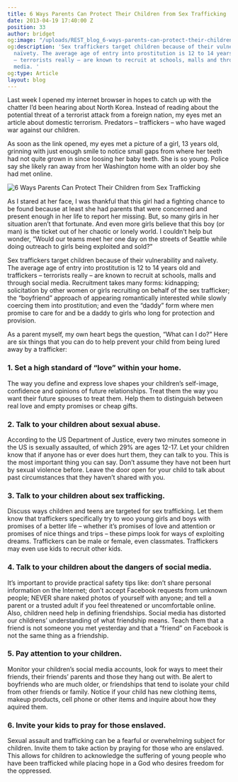 ```yaml
---
title: 6 Ways Parents Can Protect Their Children from Sex Trafficking
date: 2013-04-19 17:40:00 Z
position: 33
author: bridget
og:image: "/uploads/REST_blog_6-ways-parents-can-protect-their-children-from-sex-trafficking.jpg"
og:description: 'Sex traffickers target children because of their vulnerability and
  naïvety. The average age of entry into prostitution is 12 to 14 years old and traffickers
  – terrorists really – are known to recruit at schools, malls and through social
  media. '
og:type: Article
layout: blog
---
```


Last week I opened my internet browser in hopes to catch up with the chatter I’d been hearing about North Korea. Instead of reading about the potential threat of a terrorist attack from a foreign nation, my eyes met an article about domestic terrorism. Predators – traffickers – who have waged war against our children.

As soon as the link opened, my eyes met a picture of a girI, 13 years old, grinning with just enough smile to notice small gaps from where her teeth had not quite grown in since loosing her baby teeth. She is so young. Police say she likely ran away from her Washington home with an older boy she had met online.

![6 Ways Parents Can Protect Their Children from Sex Trafficking](/uploads/REST_blog_6-ways-parents-can-protect-their-children-from-sex-trafficking.jpg)

As I stared at her face, I was thankful that this girl had a fighting chance to be found because at least she had parents that were concerned and present enough in her life to report her missing. But, so many girls in her situation aren’t that fortunate. And even more girls believe that this boy (or man) is the ticket out of her chaotic or lonely world. I couldn’t help but wonder, “Would our teams meet her one day on the streets of Seattle while doing outreach to girls being exploited and sold?”

Sex traffickers target children because of their vulnerability and naïvety. The average age of entry into prostitution is 12 to 14 years old and traffickers – terrorists really – are known to recruit at schools, malls and through social media. Recruitment takes many forms: kidnapping; solicitation by other women or girls recruiting on behalf of the sex trafficker; the “boyfriend” approach of appearing romantically interested while slowly coercing them into prostitution; and even the “daddy” form where men promise to care for and be a daddy to girls who long for protection and provision.

As a parent myself, my own heart begs the question, “What can I do?” Here are six things that you can do to help prevent your child from being lured away by a trafficker:

### 1. Set a high standard of “love” within your home.
The way you define and express love shapes your children’s self-image, confidence and opinions of future relationships. Treat them the way you want their future spouses to treat them. Help them to distinguish between real love and empty promises or cheap gifts.

### 2. Talk to your children about sexual abuse.
According to the US Department of Justice, every two minutes someone in the US is sexually assaulted, of which 29% are ages 12-17. Let your children know that if anyone has or ever does hurt them, they can talk to you. This is the most important thing you can say. Don’t assume they have not been hurt by sexual violence before. Leave the door open for your child to talk about past circumstances that they haven’t shared with you.

### 3. Talk to your children about sex trafficking.
Discuss ways children and teens are targeted for sex trafficking. Let them know that traffickers specifically try to woo young girls and boys with promises of a better life – whether it’s promises of love and attention or promises of nice things and trips – these pimps look for ways of exploiting dreams. Traffickers can be male or female, even classmates. Traffickers may even use kids to recruit other kids.

### 4. Talk to your children about the dangers of social media.
It’s important to provide practical safety tips like: don’t share personal information on the Internet; don’t accept Facebook requests from unknown people; NEVER share naked photos of yourself with anyone; and tell a parent or a trusted adult if you feel threatened or uncomfortable online. Also, children need help in defining friendships. Social media has distorted our childrens’ understanding of what friendship means. Teach them that a friend is not someone you met yesterday and that a “friend” on Facebook is not the same thing as a friendship.

### 5. Pay attention to your children.
Monitor your children’s social media accounts, look for ways to meet their friends, their friends’ parents and those they hang out with. Be alert to boyfriends who are much older, or friendships that tend to isolate your child from other friends or family. Notice if your child has new clothing items, makeup products, cell phone or other items and inquire about how they aquired them.

### 6. Invite your kids to pray for those enslaved.
Sexual assault and trafficking can be a fearful or overwhelming subject for children. Invite them to take action by praying for those who are enslaved. This allows for children to acknowledge the suffering of young people who have been trafficked while placing hope in a God who desires freedom for the oppressed.


